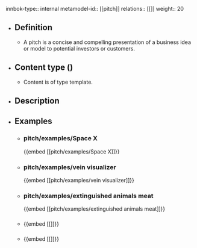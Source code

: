 innbok-type:: internal
metamodel-id:: [[pitch]]
relations:: [[]]
weight:: 20

- ## Definition
  - A pitch is a concise and compelling presentation of a business idea or model to potential investors or customers.
- ## Content type ()
  - Content is of type template.
  
- ## Description
- ## Examples
  - ### pitch/examples/Space X
    {{embed [[pitch/examples/Space X]]}}
  - ### pitch/examples/vein visualizer
    {{embed [[pitch/examples/vein visualizer]]}}
  - ### pitch/examples/extinguished animals meat
    {{embed [[pitch/examples/extinguished animals meat]]}}
  - ### 
    {{embed [[]]}}
  - ### 
    {{embed [[]]}}
  

